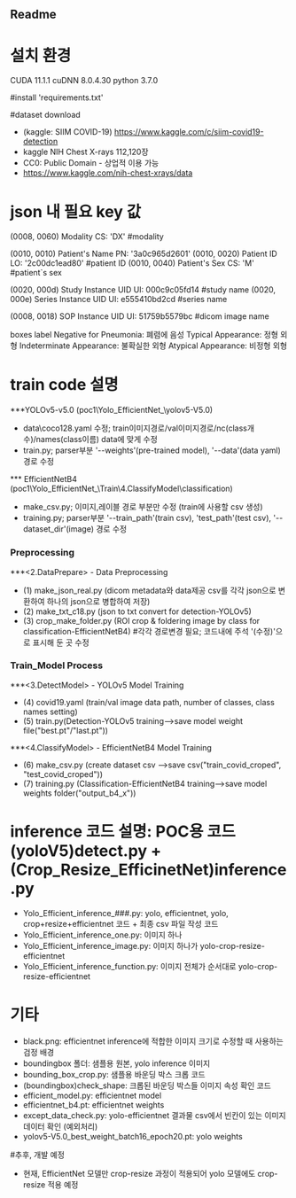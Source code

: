 ## Readme

# 설치 환경 
CUDA 11.1.1
cuDNN 8.0.4.30
python 3.7.0

#install 'requirements.txt'

#dataset download
- (kaggle: SIIM COVID-19) https://www.kaggle.com/c/siim-covid19-detection
- kaggle NIH Chest X-rays 112,120장 
- CC0: Public Domain - 상업적 이용 가능
- https://www.kaggle.com/nih-chest-xrays/data

# json 내 필요 key 값

<meta2json>
(0008, 0060) Modality                            CS: 'DX'  #modality

(0010, 0010) Patient's Name                      PN: '3a0c965d2601'
(0010, 0020) Patient ID                          LO: '2c00dc1ead80'  #patient ID
(0010, 0040) Patient's Sex                       CS: 'M'  #patient`s sex

(0020, 000d) Study Instance UID                  UI: 000c9c05fd14  #study name
(0020, 000e) Series Instance UID                 UI: e555410bd2cd  #series name

(0008, 0018) SOP Instance UID                    UI: 51759b5579bc  #dicom image name


<csv2json>
boxes
label
Negative for Pneumonia: 폐렴에 음성
Typical Appearance: 정형 외형
Indeterminate Appearance: 불확실한 외형
Atypical Appearance: 비정형 외형

# train code 설명
***YOLOv5-v5.0 (poc1\Yolo_EfficientNet_\yolov5-V5.0)
- data\coco128.yaml 수정; train이미지경로/val이미지경로/nc(class개수)/names(class이름) data에 맞게 수정
- train.py; parser부분 '--weights'(pre-trained model), '--data'(data yaml) 경로 수정

*** EfficientNetB4 (poc1\Yolo_EfficientNet_\Train\4.ClassifyModel\classification)
- make_csv.py; 이미지,레이블 경로 부분만 수정 (train에 사용할 csv 생성)
- training.py; parser부분 '--train_path'(train csv), 'test_path'(test csv), '--dataset_dir'(image) 경로 수정

### Preprocessing
***<2.DataPrepare> - Data Preprocessing
- (1) make_json_real.py (dicom metadata와 data제공 csv를 각각 json으로 변환하여 하나의 json으로 병합하여 저장)
- (2) make_txt_c18.py (json to txt convert for detection-YOLOv5)
- (3) crop_make_folder.py (ROI crop & foldering image by class for classification-EfficientNetB4)
#각각 경로변경 필요; 코드내에 주석 '(수정)'으로 표시해 둔 곳 수정
  
### Train_Model Process
***<3.DetectModel> - YOLOv5 Model Training
- (4) covid19.yaml (train/val image data path, number of classes, class names setting)
- (5) train.py(Detection-YOLOv5 training-->save model weight file("best.pt"/"last.pt"))

***<4.ClassifyModel> - EfficientNetB4 Model Training
- (6) make_csv.py (create dataset csv -->save csv("train_covid_croped", "test_covid_croped"))
- (7) training.py (Classification-EfficientNetB4 training-->save model weights folder("output_b4_x"))


# inference 코드 설명:  POC용 코드(yoloV5)detect.py + (Crop_Resize_EfficinetNet)inference.py
- Yolo_Efficient_inference_###.py: yolo, efficientnet, yolo, crop+resize+efficientnet 코드 + 최종 csv 파일 작성 코드
- Yolo_Efficient_inference_one.py: 이미지 하나
- Yolo_Efficient_inference_image.py: 이미지 하나가 yolo-crop-resize-efficientnet
- Yolo_Efficient_inference_function.py: 이미지 전체가 순서대로 yolo-crop-resize-efficientnet


# 기타
- black.png: efficientnet inference에 적합한 이미지 크기로 수정할 때 사용하는 검정 배경
- boundingbox 폴더: 샘플용 원본, yolo inference 이미지
- bounding_box_crop.py: 샘플용 바운딩 박스 크롭 코드
- (boundingbox)check_shape: 크롭된 바운딩 박스들 이미지 속성 확인 코드
- efficient_model.py: efficientnet model
- efficientnet_b4.pt:  efficientnet weights
- except_data_check.py: yolo-efficientnet 결과물 csv에서 빈칸이 있는 이미지 데이터 확인 (예외처리)
- yolov5-V5.0_best_weight_batch16_epoch20.pt: yolo weights



#추후, 개발 예정
- 현재, EfficientNet 모델만 crop-resize 과정이 적용되어  yolo 모델에도 crop-resize 적용 예정 
